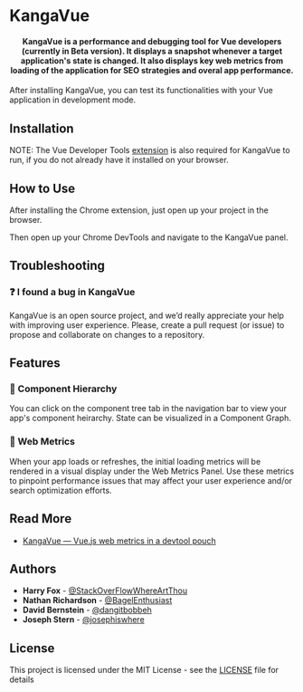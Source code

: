 # KangaVue

<h4 align="center"> KangaVue is a performance and debugging tool for Vue developers <b>(currently in Beta version)</b>. It displays a snapshot whenever a target application's state is changed. It also displays key web metrics from loading of the application for SEO strategies and overal app performance. </h4>

After installing KangaVue, you can test its functionalities with your Vue application in development mode.

## <b>Installation</b>
<!-- Include something like this -->
<!-- [extension](https://chrome.google.com/webstore/detail/reactime/cgibknllccemdnfhfpmjhffpjfeidjga) -->
<!-- To get started, install the KangaVue <b style="color:red">EXTENSION LINK TO GO HERE</b> from Chrome Web Store. -->

NOTE: The Vue Developer Tools [extension](https://chrome.google.com/webstore/detail/vuejs-devtools/nhdogjmejiglipccpnnnanhbledajbpd?hl=en) is also required for KangaVue to run, if you do not already have it installed on your browser.

## <b>How to Use</b>

After installing the Chrome extension, just open up your project in the browser.

Then open up your Chrome DevTools and navigate to the KangaVue panel.

## <b>Troubleshooting</b>

### ❓ <b>I found a bug in KangaVue</b>

KangaVue is an open source project, and we’d really appreciate your help with improving user experience. Please, create a pull request (or issue) to propose and collaborate on changes to a repository.

## <b>Features</b>

### 🔹 Component Hierarchy

You can click on the component tree tab in the navigation bar to view your app's component heirarchy. State can be visualized in a Component Graph. 

### 🔹 Web Metrics

When your app loads or refreshes, the initial loading metrics will be rendered in a visual display under the Web Metrics Panel. Use these metrics to pinpoint performance issues that may affect your user experience and/or search optimization efforts.


## <b>Read More</b>

- [KangaVue — Vue.js web metrics in a devtool pouch](https://dxbernstein.medium.com/kangavue-vue-js-web-metrics-in-a-devtool-pouch-3aee7f128a3f)

## <b>Authors</b>
- **Harry Fox** - [@StackOverFlowWhereArtThou](https://github.com/StackOverFlowWhereArtThou)
- **Nathan Richardson** - [@BagelEnthusiast](https://github.com/BagelEnthusiast)
- **David Bernstein** - [@dangitbobbeh](https://github.com/dangitbobbeh)
- **Joseph Stern** - [@josephiswhere](https://github.com/josephiswhere)

## <b>License </b>

This project is licensed under the MIT License - see the [LICENSE](LICENSE) file for details
